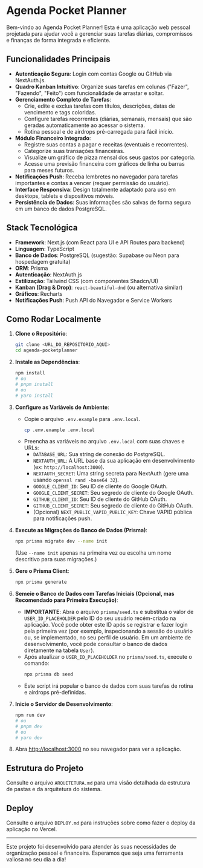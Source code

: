 # Agenda Pocket Planner

Bem-vindo ao Agenda Pocket Planner! Esta é uma aplicação web pessoal projetada para ajudar você a gerenciar suas tarefas diárias, compromissos e finanças de forma integrada e eficiente.

## Funcionalidades Principais

*   **Autenticação Segura**: Login com contas Google ou GitHub via NextAuth.js.
*   **Quadro Kanban Intuitivo**: Organize suas tarefas em colunas ("Fazer", "Fazendo", "Feito") com funcionalidade de arrastar e soltar.
*   **Gerenciamento Completo de Tarefas**:
    *   Crie, edite e exclua tarefas com títulos, descrições, datas de vencimento e tags coloridas.
    *   Configure tarefas recorrentes (diárias, semanais, mensais) que são geradas automaticamente ao acessar o sistema.
    *   Rotina pessoal e de airdrops pré-carregada para fácil início.
*   **Módulo Financeiro Integrado**:
    *   Registre suas contas a pagar e receitas (eventuais e recorrentes).
    *   Categorize suas transações financeiras.
    *   Visualize um gráfico de pizza mensal dos seus gastos por categoria.
    *   Acesse uma previsão financeira com gráficos de linha ou barras para meses futuros.
*   **Notificações Push**: Receba lembretes no navegador para tarefas importantes e contas a vencer (requer permissão do usuário).
*   **Interface Responsiva**: Design totalmente adaptado para uso em desktops, tablets e dispositivos móveis.
*   **Persistência de Dados**: Suas informações são salvas de forma segura em um banco de dados PostgreSQL.

## Stack Tecnológica

*   **Framework**: Next.js (com React para UI e API Routes para backend)
*   **Linguagem**: TypeScript
*   **Banco de Dados**: PostgreSQL (sugestão: Supabase ou Neon para hospedagem gratuita)
*   **ORM**: Prisma
*   **Autenticação**: NextAuth.js
*   **Estilização**: Tailwind CSS (com componentes Shadcn/UI)
*   **Kanban (Drag & Drop)**: `react-beautiful-dnd` (ou alternativa similar)
*   **Gráficos**: Recharts
*   **Notificações Push**: Push API do Navegador e Service Workers

## Como Rodar Localmente

1.  **Clone o Repositório**:
    ```bash
    git clone <URL_DO_REPOSITORIO_AQUI>
    cd agenda-pocketplanner
    ```

2.  **Instale as Dependências**:
    ```bash
    npm install
    # ou
    # pnpm install
    # ou
    # yarn install
    ```

3.  **Configure as Variáveis de Ambiente**:
    *   Copie o arquivo `.env.example` para `.env.local`.
        ```bash
        cp .env.example .env.local
        ```
    *   Preencha as variáveis no arquivo `.env.local` com suas chaves e URLs:
        *   `DATABASE_URL`: Sua string de conexão do PostgreSQL.
        *   `NEXTAUTH_URL`: A URL base da sua aplicação em desenvolvimento (ex: `http://localhost:3000`).
        *   `NEXTAUTH_SECRET`: Uma string secreta para NextAuth (gere uma usando `openssl rand -base64 32`).
        *   `GOOGLE_CLIENT_ID`: Seu ID de cliente do Google OAuth.
        *   `GOOGLE_CLIENT_SECRET`: Seu segredo de cliente do Google OAuth.
        *   `GITHUB_CLIENT_ID`: Seu ID de cliente do GitHub OAuth.
        *   `GITHUB_CLIENT_SECRET`: Seu segredo de cliente do GitHub OAuth.
        *   (Opcional) `NEXT_PUBLIC_VAPID_PUBLIC_KEY`: Chave VAPID pública para notificações push.

4.  **Execute as Migrações do Banco de Dados (Prisma)**:
    ```bash
    npx prisma migrate dev --name init
    ```
    (Use `--name init` apenas na primeira vez ou escolha um nome descritivo para suas migrações.)

5.  **Gere o Prisma Client**:
    ```bash
    npx prisma generate
    ```

6.  **Semeie o Banco de Dados com Tarefas Iniciais (Opcional, mas Recomendado para Primeira Execução)**:
    *   **IMPORTANTE**: Abra o arquivo `prisma/seed.ts` e substitua o valor de `USER_ID_PLACEHOLDER` pelo ID do seu usuário recém-criado na aplicação. Você pode obter este ID após se registrar e fazer login pela primeira vez (por exemplo, inspecionando a sessão do usuário ou, se implementado, no seu perfil de usuário. Em um ambiente de desenvolvimento, você pode consultar o banco de dados diretamente na tabela `User`).
    *   Após atualizar o `USER_ID_PLACEHOLDER` no `prisma/seed.ts`, execute o comando:
        ```bash
        npx prisma db seed
        ```
    *   Este script irá popular o banco de dados com suas tarefas de rotina e airdrops pré-definidas.

7.  **Inicie o Servidor de Desenvolvimento**:
    ```bash
    npm run dev
    # ou
    # pnpm dev
    # ou
    # yarn dev
    ```

8.  Abra [http://localhost:3000](http://localhost:3000) no seu navegador para ver a aplicação.

## Estrutura do Projeto

Consulte o arquivo `ARQUITETURA.md` para uma visão detalhada da estrutura de pastas e da arquitetura do sistema.

## Deploy

Consulte o arquivo `DEPLOY.md` para instruções sobre como fazer o deploy da aplicação no Vercel.

---

Este projeto foi desenvolvido para atender às suas necessidades de organização pessoal e financeira. Esperamos que seja uma ferramenta valiosa no seu dia a dia!

